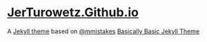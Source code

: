 # [JerTurowetz.Github.io](https://jerturowetz.github.io)
A [Jekyll theme](https://jekyllrb.com/docs/themes/) based on [@mmistakes](https://mmistakes.github.io/) [Basically Basic Jekyll Theme](https://mmistakes.github.io/jekyll-theme-basically-basic/)
